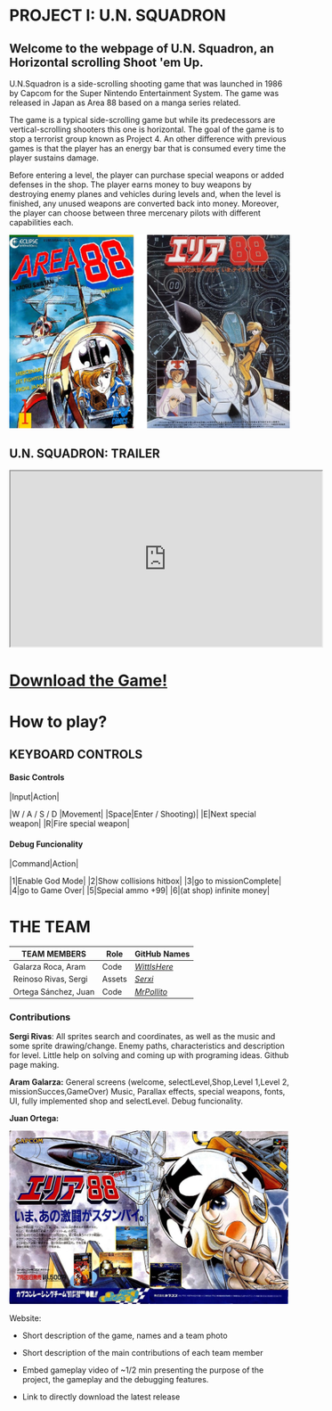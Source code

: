 # PROJECT I: U.N. SQUADRON 

## Welcome to the webpage of U.N. Squadron, an Horizontal scrolling Shoot 'em Up.
U.N.Squadron is a side-scrolling shooting game that was launched in 1986 by Capcom for the Super Nintendo Entertainment System. The game was released in Japan as Area 88 based on a manga series related.

The game is a typical side-scrolling game but while its predecessors are vertical-scrolling shooters this one is horizontal. The goal of the game is to stop a terrorist group known as Project 4. An other difference with previous games is that the player has an energy bar that is consumed every time the player sustains damage. 

Before entering a level, the player can purchase special weapons or added defenses in the shop. The player earns money to buy weapons by destroying enemy planes and vehicles during levels and, when the level is finished, any unused weapons are converted back into money. Moreover, the player can choose between three mercenary pilots with different capabilities each.

![](https://raw.githubusercontent.com/JanAdell/Project-1/master/Wiki%20Contents/Art/area-88-ova.jpg)


## U.N. SQUADRON: TRAILER

<iframe width="560" height="315" src="https://www.youtube.com/embed/vQGKAIaUlpk">
 </iframe>

# [Download the Game!](https://www.youtube.com/watch?v=Zo4boRG1yuQ)



# How to play?

## KEYBOARD CONTROLS

#### Basic Controls

|Input|Action|

|W / A / S / D |Movement|
|Space|Enter / Shooting)|
|E|Next special weapon|
|R|Fire special weapon|



#### Debug Funcionality

|Command|Action|

|1|Enable God Mode|
|2|Show collisions hitbox|
|3|go to missionComplete|
|4|go to Game Over|
|5|Special ammo +99|
|6|(at shop) infinite money|



# THE TEAM

|TEAM MEMBERS|Role|GitHub Names|
|----------|---------|---------|
|Galarza Roca, Aram |Code|[_WittIsHere_](https://github.com/WittIsHere)|
|Reinoso Rivas, Sergi|Assets|[_Serxi_](https://github.com/Serxi)| 
|Ortega Sánchez, Juan|Code|[_MrPollito_](https://github.com/MrPollito)|


### Contributions
**Sergi Rivas**: All sprites search and coordinates, as well as the music and some sprite drawing/change. Enemy paths, characteristics and description for level. Little help on solving and coming up with programing ideas. Github page making.

**Aram Galarza:** General screens (welcome, selectLevel,Shop,Level 1,Level 2, missionSucces,GameOver) Music, Parallax effects, special weapons, fonts, UI,  fully implemented shop and selectLevel. Debug funcionality.

**Juan Ortega:**

![](https://raw.githubusercontent.com/JanAdell/Project-1/master/Wiki%20Contents/Art/Area-88-SFC-JP.jpg)


Website:

- Short description of the game, names and a team photo

- Short description of the main contributions of each team member

- Embed gameplay video of ~1/2 min presenting the purpose of the project, the gameplay and
  the debugging features.

- Link to directly download the latest release
